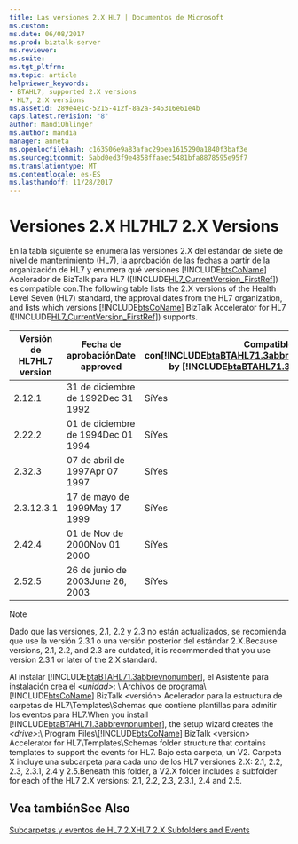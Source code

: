 ```yaml
---
title: Las versiones 2.X HL7 | Documentos de Microsoft
ms.custom: 
ms.date: 06/08/2017
ms.prod: biztalk-server
ms.reviewer: 
ms.suite: 
ms.tgt_pltfrm: 
ms.topic: article
helpviewer_keywords:
- BTAHL7, supported 2.X versions
- HL7, 2.X versions
ms.assetid: 289e4e1c-5215-412f-8a2a-346316e61e4b
caps.latest.revision: "8"
author: MandiOhlinger
ms.author: mandia
manager: anneta
ms.openlocfilehash: c163506e9a83afac29bea1615290a1840f3baf3e
ms.sourcegitcommit: 5abd0ed3f9e4858ffaaec5481bfa8878595e95f7
ms.translationtype: MT
ms.contentlocale: es-ES
ms.lasthandoff: 11/28/2017
---
```

# <a name="hl7-2x-versions"></a><span data-ttu-id="73bc7-102">Versiones 2.X HL7</span><span class="sxs-lookup"><span data-stu-id="73bc7-102">HL7 2.X Versions</span></span>
<span data-ttu-id="73bc7-103">En la tabla siguiente se enumera las versiones 2.X del estándar de siete de nivel de mantenimiento (HL7), la aprobación de las fechas a partir de la organización de HL7 y enumera qué versiones [!INCLUDE[btsCoName](../../includes/btsconame-md.md)] Acelerador de BizTalk para HL7 ([!INCLUDE[HL7_CurrentVersion_FirstRef](../../includes/hl7-currentversion-firstref-md.md)]) es compatible con.</span><span class="sxs-lookup"><span data-stu-id="73bc7-103">The following table lists the 2.X versions of the Health Level Seven (HL7) standard, the approval dates from the HL7 organization, and lists which versions [!INCLUDE[btsCoName](../../includes/btsconame-md.md)] BizTalk Accelerator for HL7 ([!INCLUDE[HL7_CurrentVersion_FirstRef](../../includes/hl7-currentversion-firstref-md.md)]) supports.</span></span>  
  
|<span data-ttu-id="73bc7-104">Versión de HL7</span><span class="sxs-lookup"><span data-stu-id="73bc7-104">HL7 version</span></span>|<span data-ttu-id="73bc7-105">Fecha de aprobación</span><span class="sxs-lookup"><span data-stu-id="73bc7-105">Date approved</span></span>|<span data-ttu-id="73bc7-106">Compatible con[!INCLUDE[btaBTAHL71.3abbrevnonumber](../../includes/btabtahl71-3abbrevnonumber-md.md)]</span><span class="sxs-lookup"><span data-stu-id="73bc7-106">Supported by [!INCLUDE[btaBTAHL71.3abbrevnonumber](../../includes/btabtahl71-3abbrevnonumber-md.md)]</span></span>|  
|-----------------|-------------------|---------------------------------------------------------------------------------------------|  
|<span data-ttu-id="73bc7-107">2.1</span><span class="sxs-lookup"><span data-stu-id="73bc7-107">2.1</span></span>|<span data-ttu-id="73bc7-108">31 de diciembre de 1992</span><span class="sxs-lookup"><span data-stu-id="73bc7-108">Dec 31 1992</span></span>|<span data-ttu-id="73bc7-109">Sí</span><span class="sxs-lookup"><span data-stu-id="73bc7-109">Yes</span></span>|  
|<span data-ttu-id="73bc7-110">2.2</span><span class="sxs-lookup"><span data-stu-id="73bc7-110">2.2</span></span>|<span data-ttu-id="73bc7-111">01 de diciembre de 1994</span><span class="sxs-lookup"><span data-stu-id="73bc7-111">Dec 01 1994</span></span>|<span data-ttu-id="73bc7-112">Sí</span><span class="sxs-lookup"><span data-stu-id="73bc7-112">Yes</span></span>|  
|<span data-ttu-id="73bc7-113">2.3</span><span class="sxs-lookup"><span data-stu-id="73bc7-113">2.3</span></span>|<span data-ttu-id="73bc7-114">07 de abril de 1997</span><span class="sxs-lookup"><span data-stu-id="73bc7-114">Apr 07 1997</span></span>|<span data-ttu-id="73bc7-115">Sí</span><span class="sxs-lookup"><span data-stu-id="73bc7-115">Yes</span></span>|  
|<span data-ttu-id="73bc7-116">2.3.1</span><span class="sxs-lookup"><span data-stu-id="73bc7-116">2.3.1</span></span>|<span data-ttu-id="73bc7-117">17 de mayo de 1999</span><span class="sxs-lookup"><span data-stu-id="73bc7-117">May 17 1999</span></span>|<span data-ttu-id="73bc7-118">Sí</span><span class="sxs-lookup"><span data-stu-id="73bc7-118">Yes</span></span>|  
|<span data-ttu-id="73bc7-119">2.4</span><span class="sxs-lookup"><span data-stu-id="73bc7-119">2.4</span></span>|<span data-ttu-id="73bc7-120">01 de Nov de 2000</span><span class="sxs-lookup"><span data-stu-id="73bc7-120">Nov 01 2000</span></span>|<span data-ttu-id="73bc7-121">Sí</span><span class="sxs-lookup"><span data-stu-id="73bc7-121">Yes</span></span>|  
|<span data-ttu-id="73bc7-122">2.5</span><span class="sxs-lookup"><span data-stu-id="73bc7-122">2.5</span></span>|<span data-ttu-id="73bc7-123">26 de junio de 2003</span><span class="sxs-lookup"><span data-stu-id="73bc7-123">June 26, 2003</span></span>|<span data-ttu-id="73bc7-124">Sí</span><span class="sxs-lookup"><span data-stu-id="73bc7-124">Yes</span></span>|  
  
> [!NOTE]
>  <span data-ttu-id="73bc7-125">Dado que las versiones, 2.1, 2.2 y 2.3 no están actualizados, se recomienda que use la versión 2.3.1 o una versión posterior del estándar 2.X.</span><span class="sxs-lookup"><span data-stu-id="73bc7-125">Because versions, 2.1, 2.2, and 2.3 are outdated, it is recommended that you use version 2.3.1 or later of the 2.X standard.</span></span>  
  
 <span data-ttu-id="73bc7-126">Al instalar [!INCLUDE[btaBTAHL71.3abbrevnonumber](../../includes/btabtahl71-3abbrevnonumber-md.md)], el Asistente para instalación crea el  *\<unidad\>*: \ Archivos de programa\\ [!INCLUDE[btsCoName](../../includes/btsconame-md.md)] BizTalk \<versión\> Acelerador para la estructura de carpetas de HL7\Templates\Schemas que contiene plantillas para admitir los eventos para HL7.</span><span class="sxs-lookup"><span data-stu-id="73bc7-126">When you install [!INCLUDE[btaBTAHL71.3abbrevnonumber](../../includes/btabtahl71-3abbrevnonumber-md.md)], the setup wizard creates the *\<drive\>*:\ Program Files\\[!INCLUDE[btsCoName](../../includes/btsconame-md.md)] BizTalk \<version\> Accelerator for HL7\Templates\Schemas folder structure that contains templates to support the events for HL7.</span></span> <span data-ttu-id="73bc7-127">Bajo esta carpeta, un V2. Carpeta X incluye una subcarpeta para cada uno de los HL7 versiones 2.X: 2.1, 2.2, 2.3, 2.3.1, 2.4 y 2.5.</span><span class="sxs-lookup"><span data-stu-id="73bc7-127">Beneath this folder, a V2.X folder includes a subfolder for each of the HL7 2.X versions: 2.1, 2.2, 2.3, 2.3.1, 2.4 and 2.5.</span></span>  
  
## <a name="see-also"></a><span data-ttu-id="73bc7-128">Vea también</span><span class="sxs-lookup"><span data-stu-id="73bc7-128">See Also</span></span>  
 [<span data-ttu-id="73bc7-129">Subcarpetas y eventos de HL7 2.X</span><span class="sxs-lookup"><span data-stu-id="73bc7-129">HL7 2.X Subfolders and Events</span></span>](../../adapters-and-accelerators/accelerator-hl7/hl7-2-x-subfolders-and-events.md)